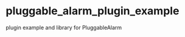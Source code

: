 pluggable_alarm_plugin_example
==============================

plugin example and library for PluggableAlarm